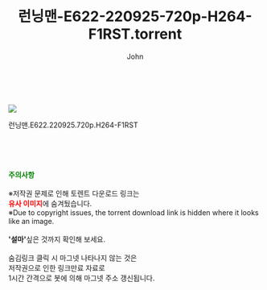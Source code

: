 ﻿---
layout: post
title:  "    런닝맨-E622-220925-720p-H264-F1RST.torrent"
author: John
categories: [ TV ]
tags: [  ]
image: https://torrentrj55.com/uploadfile/full/dc0aa2bcad2bc7e6e7746d54b1326557cac73380.jpg 
description: "    런닝맨-E622-220925-720p-H264-F1RST torrent 정보 공유"
toc: true
toc_sticky: true
---

<br>
<p><img src="https://torrentrj55.com/uploadfile/full/dc0aa2bcad2bc7e6e7746d54b1326557cac73380.jpg"/></p>
 런닝맨.E622.220925.720p.H264-F1RST  
    
<br><br><br>
<p data-ke-size="size16"><b><span style="color: green;">주의사항</span></b><br /><br />※저작권 문제로 인해 토렌트 다운로드 링크는<br /><b><span style="color: red;">유사 이미지</span></b>에 숨겨뒀습니다.<br />※Due to copyright issues, the torrent download link is hidden where it looks like an image.<br /><br /><b>'설마'</b>싶은 것까지 확인해 보세요.<br /><br />숨김링크 클릭 시 마그넷 나타나지 않는 것은<br />저작권으로 인한 링크만료 자료로<br />1시간 간격으로 봇에 의해 마그넷 주소 갱신됩니다.</p>
